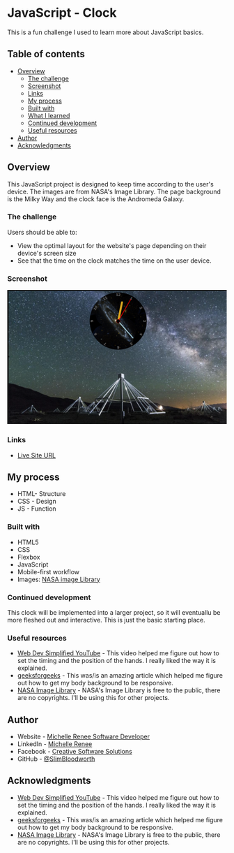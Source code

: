 # JavaScript - Clock

This is a fun challenge I used to learn more about JavaScript basics. 

## Table of contents

- [Overview](#overview)
  - [The challenge](#the-challenge)
  - [Screenshot](#screenshot)
  - [Links](#links)
  - [My process](#my-process)
  - [Built with](#built-with)
  - [What I learned](#what-i-learned)
  - [Continued development](#continued-development)
  - [Useful resources](#useful-resources)
- [Author](#author)
- [Acknowledgments](#acknowledgments)

## Overview
This JavaScript project is designed to keep time according to the user's device.
The images are from NASA's Image Library. The page background is the Milky Way and the clock face is the Andromeda Galaxy. 

### The challenge

Users should be able to:

- View the optimal layout for the website's page depending on their device's screen size
- See that the time on the clock matches the time on the user device.

### Screenshot

![](https://github.com/SlimBloodworth/JavaScript-Clock/blob/main/images/screenshot-2021-11-17%20(1).png)

### Links

- [Live Site URL](https://slimbloodworth.github.io/JavaScript-Clock/)

## My process

- HTML- Structure
- CSS - Design
- JS - Function

### Built with

- HTML5
- CSS
- Flexbox
- JavaScript
- Mobile-first workflow
- Images: [NASA image Library](https://www.nasa.gov/multimedia/imagegallery/index.html)

### Continued development

This clock will be implemented into a larger project, so it will eventuallu be more fleshed out and  interactive. This is just the basic starting place.

### Useful resources

- [Web Dev Simplified YouTube](https://youtu.be/Ki0XXrlKlHY) - This video helped me figure out how to set the timing and the position of the hands. I really liked the way it is explained.
- [geeksforgeeks](https://www.geeksforgeeks.org/how-to-set-a-responsive-full-background-image-using-css/) - This was/is an amazing article which helped me figure out how to get my body background to be responsive.
- [NASA Image Library](https://www.nasa.gov/multimedia/imagegallery/index.html) - NASA's Image Library is free to the public, there are no copyrights. I'll be using this for other projects.

## Author

- Website - [Michelle Renee Software Developer](https://slimbloodworth.editorx.io/portfolio)
- LinkedIn - [Michelle Renee](https://www.linkedin.com/in/michelle-renee-99b455187/)
- Facebook - [Creative Software Solutions](https://www.facebook.com/profile.php?id=100073842390690)
- GitHub - [@SlimBloodworth](https://github.com/SlimBloodworth)

## Acknowledgments

- [Web Dev Simplified YouTube](https://youtu.be/Ki0XXrlKlHY) - This video helped me figure out how to set the timing and the position of the hands. I really liked the way it is explained.
- [geeksforgeeks](https://www.geeksforgeeks.org/how-to-set-a-responsive-full-background-image-using-css/) - This was/is an amazing article which helped me figure out how to get my body background to be responsive.
- [NASA Image Library](https://www.nasa.gov/multimedia/imagegallery/index.html) - NASA's Image Library is free to the public, there are no copyrights. I'll be using this for other projects.
